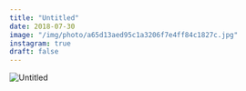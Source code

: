 ```yaml
---
title: "Untitled"
date: 2018-07-30
image: "/img/photo/a65d13aed95c1a3206f7e4ff84c1827c.jpg"
instagram: true
draft: false
---
```


![Untitled](/img/photo/a65d13aed95c1a3206f7e4ff84c1827c.jpg)
